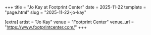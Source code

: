 +++
title = "Jo Kay at Footprint Center"
date = 2025-11-22
template = "page.html"
slug = "2025-11-22-jo-kay"

[extra]
artist = "Jo Kay"
venue = "Footprint Center"
venue_url = "https://www.footprintcenter.com/"
+++
